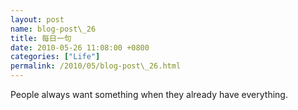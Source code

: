 ```yaml
---  
layout: post  
name: blog-post\_26  
title: 每日一句  
date: 2010-05-26 11:08:00 +0800  
categories: ["Life"]  
permalink: /2010/05/blog-post\_26.html  
---  
```

People always want something when they already have everything.

